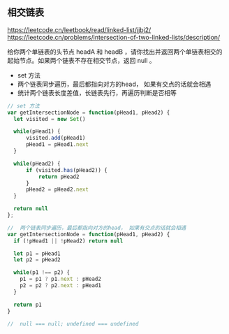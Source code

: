 
## 相交链表

https://leetcode.cn/leetbook/read/linked-list/jjbj2/
https://leetcode.cn/problems/intersection-of-two-linked-lists/description/

给你两个单链表的头节点 headA 和 headB ，请你找出并返回两个单链表相交的起始节点。如果两个链表不存在相交节点，返回 null 。

-  set 方法
-  两个链表同步遍历，最后都指向对方的head， 如果有交点的话就会相遇
-  统计两个链表长度差值，长链表先行，再遍历判断是否相等

```js
// set 方法
var getIntersectionNode = function(pHead1, pHead2) {
  let visited = new Set()

  while(pHead1) {
      visited.add(pHead1)
      pHead1 = pHead1.next
  }

  while(pHead2) {
      if (visited.has(pHead2)) {
          return pHead2
      }
      pHead2 = pHead2.next
  }

  return null
};

//  两个链表同步遍历，最后都指向对方的head， 如果有交点的话就会相遇
var getIntersectionNode = function(pHead1, pHead2) {
  if (!pHead1 || !pHead2) return null

  let p1 = pHead1
  let p2 = pHead2

  while(p1 !== p2) {
    p1 = p1 ? p1.next : pHead2
    p2 = p2 ? p2.next : pHead1
  }

  return p1
}

//  null === null; undefined === undefined
```